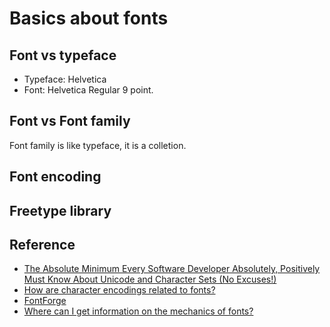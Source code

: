 # Basics about fonts

## Font vs typeface

* Typeface: Helvetica
* Font: Helvetica Regular 9 point.

## Font vs Font family

Font family is like typeface, it is a colletion.

## Font encoding

## Freetype library

## Reference

* [The Absolute Minimum Every Software Developer Absolutely, Positively Must Know About Unicode and Character Sets (No Excuses!)](https://www.joelonsoftware.com/2003/10/08/the-absolute-minimum-every-software-developer-absolutely-positively-must-know-about-unicode-and-character-sets-no-excuses/)
* [How are character encodings related to fonts?](https://superuser.com/questions/357530/how-are-character-encodings-related-to-fonts)
* [FontForge](https://fontforge.org/docs/index.html)
* [Where can I get information on the mechanics of fonts?](https://superuser.com/questions/19841/where-can-i-get-information-on-the-mechanics-of-fonts)
